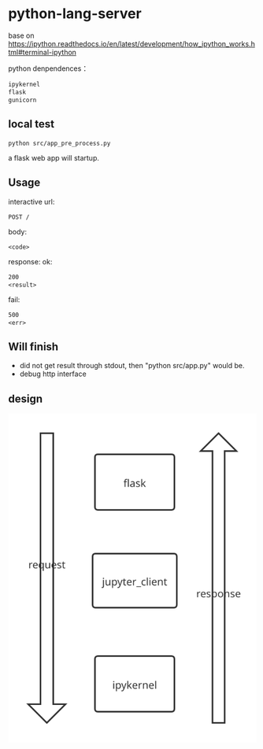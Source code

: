 # python-lang-server

base on https://ipython.readthedocs.io/en/latest/development/how_ipython_works.html#terminal-ipython

python denpendences：
```
ipykernel
flask
gunicorn
```
## local test
```
python src/app_pre_process.py
```
a flask web app will startup.

## Usage
interactive url:
```
POST /
```
body:
```
<code>
```
response:
ok:
```
200
<result>
```
fail:
```
500
<err>
```

## Will finish
* did not get result through stdout, then "python src/app.py" would be.
* debug http interface

## design
![svg](/DESIGN.svg)
